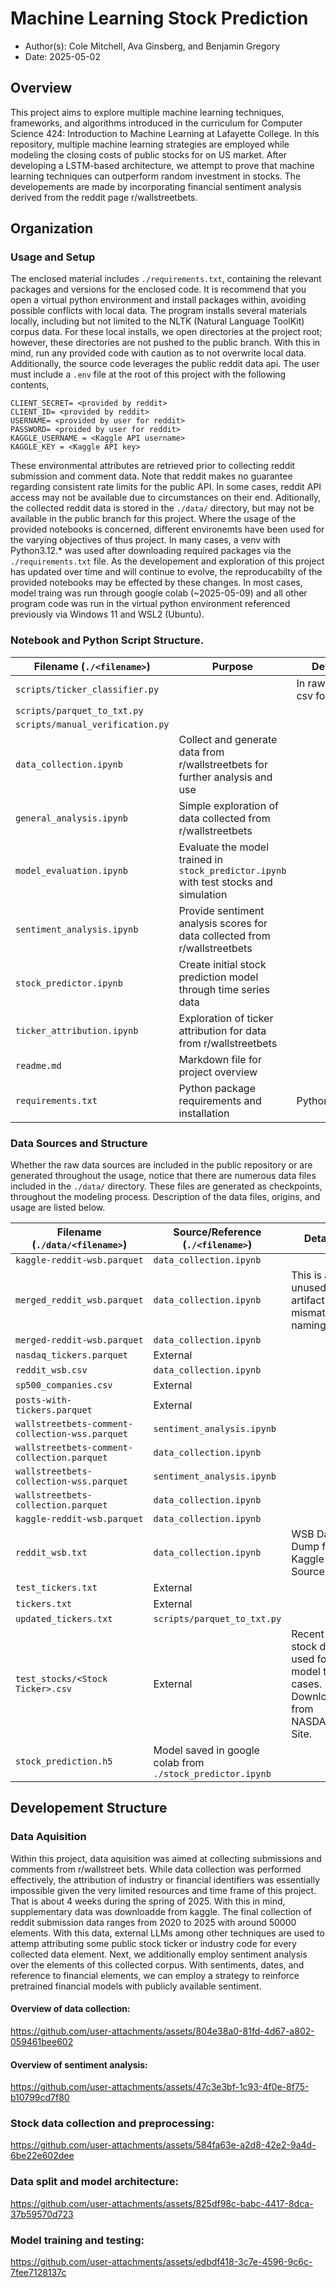 # Machine Learning Stock Prediction
- Author(s): Cole Mitchell, Ava Ginsberg, and Benjamin Gregory
- Date: 2025-05-02

## Overview
This project aims to explore multiple machine learning techniques, frameworks, and algorithms introduced in the curriculum for Computer Science 424: Introduction to Machine Learning at Lafayette College. In this repository, multiple machine learning strategies are employed while modeling the closing costs of public stocks for on US market. After developing a LSTM-based  architecture, we attempt to prove that machine learning techniques can outperform random investment in stocks. The developements are made by incorporating financial sentiment analysis derived from the reddit page r/wallstreetbets.

## Organization
### Usage and Setup
The enclosed material includes `./requirements.txt`, containing the relevant packages and versions for the enclosed code. It is recommend that you open a virtual python environment and install packages within, avoiding possible conflicts with local data. The program installs several materials locally, including but not limited to the NLTK (Natural Language ToolKit) corpus data. For these local installs, we open directories at the project root; however, these directories are not pushed to the public branch. With this in mind, run any provided code with caution as to not overwrite local data. Additionally, the source code leverages the public reddit data api. The user must include a `.env` file at the root of this project with the following contents,
```
CLIENT_SECRET= <provided by reddit>
CLIENT_ID= <provided by reddit>
USERNAME= <provided by user for reddit>
PASSWORD= <proided by user for reddit>
KAGGLE_USERNAME = <Kaggle API username>
KAGGLE_KEY = <Kaggle API key>
```
These environmental attributes are retrieved prior to collecting reddit submission and comment data. Note that reddit makes no guarantee regarding consistent rate limits for the public API. In some cases, reddit API access may not be available due to circumstances on their end. Aditionally, the collected reddit data is stored in the `./data/` directory, but may not be available in the public branch for this project. Where the usage of the provided notebooks is concerned, different environemts have been used for the varying objectives of thus project. In many cases, a venv with Python3.12.* was used after downloading required packages via the `./requirements.txt` file. As the developement and exploration of this project has updated over time and will continue to evolve, the reproducabilty of the provided notebooks may be effected by these changes. In most cases, model traing was run through google colab (~2025-05-09) and all other program code was run in the virtual python environment referenced previously via Windows 11 and WSL2 (Ubuntu).

### Notebook and Python Script Structure.

| Filename (`./<filename>`) | Purpose | Details |
|---|---|---|
| `scripts/ticker_classifier.py` |  | In raw text or csv format. |
| `scripts/parquet_to_txt.py` |  |  |
| `scripts/manual_verification.py` |  |  |
| `data_collection.ipynb` | Collect and generate data from r/wallstreetbets for further analysis and use |  |
| `general_analysis.ipynb` | Simple exploration of data collected from r/wallstreetbets |  |
| `model_evaluation.ipynb` | Evaluate the model trained in `stock_predictor.ipynb` with test stocks and simulation |  |
| `sentiment_analysis.ipynb` | Provide sentiment analysis scores for data collected from r/wallstreetbets |  |
| `stock_predictor.ipynb` | Create initial stock prediction model through time series data |  |
| `ticker_attribution.ipynb` | Exploration of ticker attribution for data from r/wallstreetbets |  |
| `readme.md` | Markdown file for project overview |  |
| `requirements.txt`| Python package requirements and installation | Python3.12.* |

### Data Sources and Structure
Whether the raw data sources are included in the public repository or are generated throughout the usage, notice that there are numerous data files included in the `./data/` directory. These files are generated as checkpoints, throughout the modeling process. Description of the data files, origins, and usage are listed below. 

| Filename (`./data/<filename>`) | Source/Reference (`./<filename>`) | Details |
|---|---|---|
| `kaggle-reddit-wsb.parquet` | `data_collection.ipynb` |  |
| `merged_reddit_wsb.parquet` | `data_collection.ipynb` | This is an unused artifact from mismatched naming. |
| `merged-reddit-wsb.parquet` | `data_collection.ipynb` |  |
| `nasdaq_tickers.parquet` | External |  | 
| `reddit_wsb.csv` | `data_collection.ipynb` |  | 
| `sp500_companies.csv` | External |  |
| `posts-with-tickers.parquet` | External |  |
| `wallstreetbets-comment-collection-wss.parquet` | `sentiment_analysis.ipynb` |  | 
| `wallstreetbets-comment-collection.parquet` | `data_collection.ipynb` |  | 
| `wallstreetbets-collection-wss.parquet` | `sentiment_analysis.ipynb` |  | 
| `wallstreetbets-collection.parquet` | `data_collection.ipynb` |  | 
| `kaggle-reddit-wsb.parquet` | `data_collection.ipynb` |  | 
| `reddit_wsb.txt` | `data_collection.ipynb` | WSB Data Dump from Kaggle Source |
| `test_tickers.txt` | External |  | 
| `tickers.txt` | External |  | 
| `updated_tickers.txt` | `scripts/parquet_to_txt.py` |  | 
| `test_stocks/<Stock Ticker>.csv` | External | Recent stock data used for model test cases. Downloaded from NASDAQ Site. |
| `stock_prediction.h5` | Model saved in google colab from `./stock_predictor.ipynb` |  |

## Developement Structure
### Data Aquisition
Within this project, data aquisition was aimed at collecting submissions and comments from r/wallstreet bets. While data collection was performed effectively, the attribution of industry or financial identifiers was essentially impossible given the very limited resources and time frame of this project. That is about 4 weeks during the spring of 2025. With this in mind, supplementary data was downloadde from kaggle. The final collection of reddit submission data ranges from 2020 to 2025 with around 50000 elements. With this data, external LLMs among other techniques are used to attemp attributing some public stock ticker or industry code for every collected data element. Next, we additionally employ sentiment analysis over the elements of this collected corpus. With sentiments, dates, and reference to financial elements, we can employ a strategy to reinforce pretrained financial models with publicly available sentiment.

#### Overview of data collection:
https://github.com/user-attachments/assets/804e38a0-81fd-4d67-a802-059461bee602

#### Overview of sentiment analysis:
https://github.com/user-attachments/assets/47c3e3bf-1c93-4f0e-8f75-b10799cd7f80

### Stock data collection and preprocessing:
https://github.com/user-attachments/assets/584fa63e-a2d8-42e2-9a4d-6be22e602dee

### Data split and model architecture:
https://github.com/user-attachments/assets/825df98c-babc-4417-8dca-37b59570d723

### Model training and testing:
https://github.com/user-attachments/assets/edbdf418-3c7e-4596-9c6c-7fee7128137c

